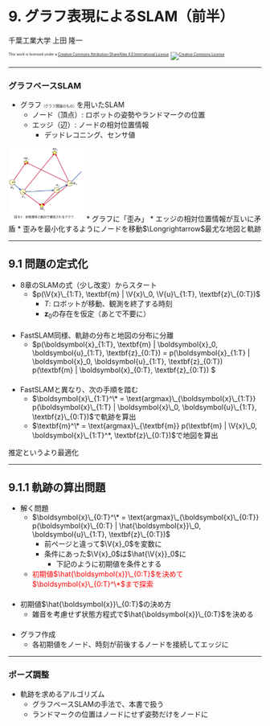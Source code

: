 $\newcommand{\V}[1]{\boldsymbol{#1}}$

# 9. グラフ表現によるSLAM（前半）

千葉工業大学 上田 隆一

<p style="font-size:50%">
This work is licensed under a <a rel="license" href="http://creativecommons.org/licenses/by-sa/4.0/">Creative Commons Attribution-ShareAlike 4.0 International License</a>.
<a rel="license" href="http://creativecommons.org/licenses/by-sa/4.0/">
<img alt="Creative Commons License" style="border-width:0" src="https://i.creativecommons.org/l/by-sa/4.0/88x31.png" /></a>
</p>

---

### グラフベースSLAM

* グラフ<span style="font-size:50%">（グラフ理論のもの）</span>を用いたSLAM
    * ノード（頂点）: ロボットの姿勢やランドマークの位置 
    * エッジ（辺）: ノードの相対位置情報
        * デッドレコニング、センサ値<br />
<img width="30%" src="./figs/graph.jpg" />
* グラフに「歪み」
    * エッジの相対位置情報が互いに矛盾
    * 歪みを最小化するようにノードを移動$\Longrightarrow$最尤な地図と軌跡

---

## 9.1 問題の定式化

* 8章のSLAMの式（少し改変）からスタート
    * $p(\V{x}\_{1:T}, \textbf{m} | \V{x}\_0, \V{u}\_{1:T}, \textbf{z}\_{0:T})$
        * $T$: ロボットが移動、観測を終了する時刻
        * $\textbf{z}_0$の存在を仮定（あとで不要に）<br />　
* FastSLAM同様、軌跡の分布と地図の分布に分離
    * $p(\boldsymbol{x}\_{1:T}, \textbf{m} | \boldsymbol{x}\_0, \boldsymbol{u}\_{1:T}, \textbf{z}\_{0:T}) = p(\boldsymbol{x}\_{1:T} | \boldsymbol{x}\_0, \boldsymbol{u}\_{1:T}, \textbf{z}\_{0:T}) p(\textbf{m} | \boldsymbol{x}\_{0:T}, \textbf{z}\_{0:T}) $<br />　
* FastSLAMと異なり、次の手順を踏む
    * $\boldsymbol{x}\_{1:T}^\* = \text{argmax}\_{\boldsymbol{x}\_{1:T}} p(\boldsymbol{x}\_{1:T} | \boldsymbol{x}\_0, \boldsymbol{u}\_{1:T}, \textbf{z}\_{0:T})$で軌跡を算出
    * $\textbf{m}^\* = \text{argmax}\_{\textbf{m}} p(\textbf{m} | \V{x}\_0, \boldsymbol{x}\_{1:T}^*, \textbf{z}\_{0:T})$で地図を算出

推定というより最適化

---

## 9.1.1 軌跡の算出問題

* 解く問題
    * $\boldsymbol{x}\_{0:T}^\* = \text{argmax}\_{\boldsymbol{x}\_{0:T}} p(\boldsymbol{x}\_{0:T} | \hat{\boldsymbol{x}}\_0, \boldsymbol{u}\_{1:T}, \textbf{z}\_{0:T})$
        * 前ページと違って$\V{x}_0$を変数に
        * 条件にあった$\V{x}_0$は$\hat{\V{x}}_0$に
            * 下記のように初期値を条件とする
    * <span style="color:red">初期値$\hat{\boldsymbol{x}}\_{0:T}$を決めて$\boldsymbol{x}\_{0:T}^\*$まで探索</span><br />　
* 初期値$\hat{\boldsymbol{x}}\_{0:T}$の決め方
    * 雑音を考慮せず状態方程式で$\hat{\boldsymbol{x}}\_{0:T}$を決める<br />　
* グラフ作成
    * 各初期値をノード、時刻が前後するノードを接続してエッジに

---

### ポーズ調整

* 軌跡を求めるアルゴリズム
    * グラフベースSLAMの手法で、本書で扱う
    * ランドマークの位置はノードにせず姿勢だけをノードに

